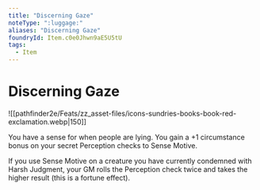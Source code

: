 ```yaml
---
title: "Discerning Gaze"
noteType: ":luggage:"
aliases: "Discerning Gaze"
foundryId: Item.c0e0Jhwn9aE5U5tU
tags:
  - Item
---
```


# Discerning Gaze
![[pathfinder2e/Feats/zz_asset-files/icons-sundries-books-book-red-exclamation.webp|150]]

You have a sense for when people are lying. You gain a +1 circumstance bonus on your secret Perception checks to Sense Motive.

If you use Sense Motive on a creature you have currently condemned with Harsh Judgment, your GM rolls the Perception check twice and takes the higher result (this is a fortune effect).

